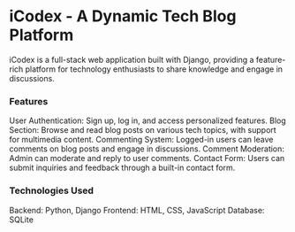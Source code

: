 <h1>iCodex - A Dynamic Tech Blog Platform </h1>
iCodex is a full-stack web application built with Django, providing a feature-rich platform for technology enthusiasts to share knowledge and engage in discussions.

<h3> Features </h3>
User Authentication: Sign up, log in, and access personalized features.
Blog Section: Browse and read blog posts on various tech topics, with support for multimedia content.
Commenting System: Logged-in users can leave comments on blog posts and engage in discussions.
Comment Moderation: Admin can moderate and reply to user comments.
Contact Form: Users can submit inquiries and feedback through a built-in contact form.
<h3>Technologies Used </h3>
Backend: Python, Django
Frontend: HTML, CSS, JavaScript
Database: SQLite
